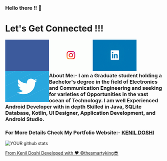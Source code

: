 ### Hello there !! 👋

<!--
**thesmartyking/thesmartyking** is a ✨ _special_ ✨ repository because its `README.md` (this file) appears on your GitHub profile.

Here are some ideas to get you started:

- 🔭 I’m currently working on ...
- 🌱 I’m currently learning ...
- 👯 I’m looking to collaborate on ...
- 🤔 I’m looking for help with ...
- 💬 Ask me about ...
- 📫 How to reach me: ...
- 😄 Pronouns: ...
- ⚡ Fun fact: ...
-->

# Let's Get Connected !!!

<!-- <a href=https://www.facebook.com/kenildoshi19> <img align="left" src="https://img.icons8.com/color/48/000000/facebook-new.png"></img></a> -->

<a href=https://www.facebook.com/kenildoshi19> <img align="left" src="https://github.com/thesmartyking/thesmartyking/blob/master/tenor%20(3).gif" width="140" height="100" ></img></a>

<!--<a href=https://www.instagram.com/the_smarty_king> <img align="left" src="https://img.icons8.com/color/48/000000/instagram-new.png"></img></a>-->

<a href=https://www.instagram.com/the_smarty_king> <img align="left" src="https://github.com/thesmartyking/thesmartyking/blob/master/tenor.gif" width="140" height="100"></img></a>

<!--<a href=https://www.linkedin.com/in/kenil-doshi-98224617b> <img align="left" src="https://img.icons8.com/color/48/000000/linkedin.png"></img></a>-->

<a href=https://www.linkedin.com/in/kenil-doshi-98224617b> <img align="left" src="https://github.com/thesmartyking/thesmartyking/blob/master/unnamed.gif" width="140" height="100"></img></a>

<!--<a href=https://twitter.com/kdsmarty19> <img align="left" src="https://img.icons8.com/color/48/000000/twitter.png"></img></a>-->

<a href=https://twitter.com/kdsmarty19> <img align="left" src="https://github.com/thesmartyking/thesmartyking/blob/master/tenor%20(1).gif" width="140" height="100"></img></a>

<br><br>

<!-- <a href=https://thesmartyking.github.io> <img align="left" src="https://cdn.onlinewebfonts.com/svg/img_529063.png" width="40" height="40"></img></a> --><br><br>

#### <h3>About Me:- I am a Graduate student holding a Bachelor's degree in the field of Electronics and Communication Engineering and seeking for varieties of Opportunities in the vast ocean of Technology. I am well Experienced Android Developer with in depth Skilled in Java, SQLite Database, Kotlin, UI Designer, Application Development, and Android Studio. </h3>

#### <h3>For More Details Check My Portfolio Website:- [**KENIL DOSHI**](https://thesmartyking.github.io) </h3>

<!--# Work Experience

<ul>
<li><h3> Company Name:- Einfochips - (An Arrow Company) </h3> 
  <h4> Work Role:- Trainee Engineer As Android Developer</h4> 
  <h4> From:- 2020-01 to Present</h4> 
</li></ul>
-->

<!--
# Technical Skills
 
- **Basic Skills**:- HTML, MS-OFFICE, Basic Website Designing.<br>
- **Hardware Modeling language**:- Verilog HDL<br>
- Assembly Language of 8051 Microcontroller.<br>
- **Tools**:- Multisim, Proteus, Quartus II, LT Spice XVII, SCILAB, Keil uVision, S51 Simulator, Microwind, MATLAB, DOSBox, CodeBlocks, Arduino, Android Studio.<br>
- **Programming Language**:- C, C++, Java (Basic), Kotlin (Basic), Python (Basic).

-->


![YOUR github stats](https://github-readme-stats.vercel.app/api?username=thesmartyking)

[From Kenil Doshi Developed with ❤ ©️thesmartyking😎](https://github.com/thesmartyking)
